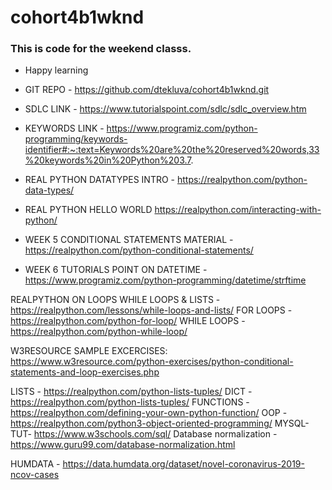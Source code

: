 # cohort4b1wknd

### This is code for the weekend classs.
 - Happy learning

 - GIT REPO - https://github.com/dtekluva/cohort4b1wknd.git
 - SDLC LINK -  https://www.tutorialspoint.com/sdlc/sdlc_overview.htm
 - KEYWORDS LINK - https://www.programiz.com/python-programming/keywords-identifier#:~:text=Keywords%20are%20the%20reserved%20words,33%20keywords%20in%20Python%203.7.
 - REAL PYTHON DATATYPES INTRO - https://realpython.com/python-data-types/
 - REAL PYTHON HELLO WORLD https://realpython.com/interacting-with-python/

 - WEEK 5 CONDITIONAL STATEMENTS MATERIAL - https://realpython.com/python-conditional-statements/

 - WEEK 6 TUTORIALS POINT ON DATETIME - https://www.programiz.com/python-programming/datetime/strftime

  REALPYTHON ON LOOPS
    WHILE LOOPS & LISTS - https://realpython.com/lessons/while-loops-and-lists/
    FOR   LOOPS - https://realpython.com/python-for-loop/
    WHILE LOOPS - https://realpython.com/python-while-loop/


W3RESOURCE SAMPLE EXCERCISES: https://www.w3resource.com/python-exercises/python-conditional-statements-and-loop-exercises.php

LISTS - https://realpython.com/python-lists-tuples/
DICT - https://realpython.com/python-lists-tuples/
FUNCTIONS - https://realpython.com/defining-your-own-python-function/
OOP - https://realpython.com/python3-object-oriented-programming/
MYSQL-TUT- https://www.w3schools.com/sql/
Database normalization - https://www.guru99.com/database-normalization.html

HUMDATA - https://data.humdata.org/dataset/novel-coronavirus-2019-ncov-cases